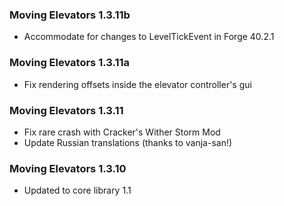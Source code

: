 ### Moving Elevators 1.3.11b
- Accommodate for changes to LevelTickEvent in Forge 40.2.1

### Moving Elevators 1.3.11a
- Fix rendering offsets inside the elevator controller's gui

### Moving Elevators 1.3.11
- Fix rare crash with Cracker's Wither Storm Mod
- Update Russian translations (thanks to vanja-san!)

### Moving Elevators 1.3.10
- Updated to core library 1.1
